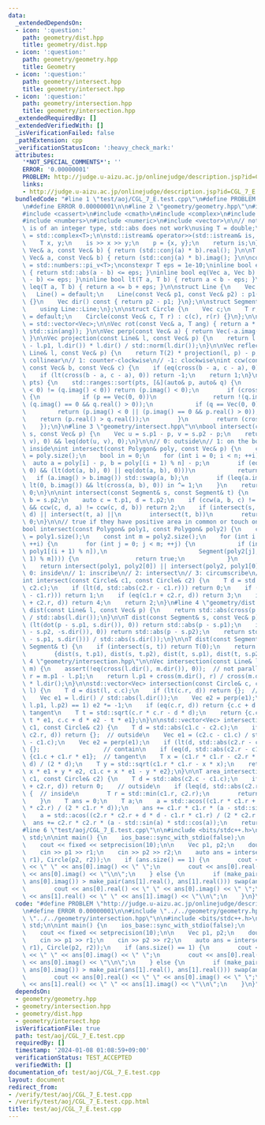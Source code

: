 ```yaml
---
data:
  _extendedDependsOn:
  - icon: ':question:'
    path: geometry/dist.hpp
    title: geometry/dist.hpp
  - icon: ':question:'
    path: geometry/geometry.hpp
    title: Geometry
  - icon: ':question:'
    path: geometry/intersect.hpp
    title: geometry/intersect.hpp
  - icon: ':question:'
    path: geometry/intersection.hpp
    title: geometry/intersection.hpp
  _extendedRequiredBy: []
  _extendedVerifiedWith: []
  _isVerificationFailed: false
  _pathExtension: cpp
  _verificationStatusIcon: ':heavy_check_mark:'
  attributes:
    '*NOT_SPECIAL_COMMENTS*': ''
    ERROR: '0.00000001'
    PROBLEM: http://judge.u-aizu.ac.jp/onlinejudge/description.jsp?id=CGL_7_E
    links:
    - http://judge.u-aizu.ac.jp/onlinejudge/description.jsp?id=CGL_7_E
  bundledCode: "#line 1 \"test/aoj/CGL_7_E.test.cpp\"\n#define PROBLEM \"http://judge.u-aizu.ac.jp/onlinejudge/description.jsp?id=CGL_7_E\"\
    \n#define ERROR 0.00000001\n\n#line 2 \"geometry/geometry.hpp\"\n#include <algorithm>\n\
    #include <cassert>\n#include <cmath>\n#include <complex>\n#include <iostream>\n\
    #include <numbers>\n#include <numeric>\n#include <vector>\n\n// note that if T\
    \ is of an integer type, std::abs does not work\nusing T = double;\nusing Vec\
    \ = std::complex<T>;\n\nstd::istream& operator>>(std::istream& is, Vec& p) {\n\
    \    T x, y;\n    is >> x >> y;\n    p = {x, y};\n    return is;\n}\n\nT dot(const\
    \ Vec& a, const Vec& b) { return (std::conj(a) * b).real(); }\n\nT cross(const\
    \ Vec& a, const Vec& b) { return (std::conj(a) * b).imag(); }\n\nconstexpr T PI\
    \ = std::numbers::pi_v<T>;\nconstexpr T eps = 1e-10;\ninline bool eq(T a, T b)\
    \ { return std::abs(a - b) <= eps; }\ninline bool eq(Vec a, Vec b) { return std::abs(a\
    \ - b) <= eps; }\ninline bool lt(T a, T b) { return a < b - eps; }\ninline bool\
    \ leq(T a, T b) { return a <= b + eps; }\n\nstruct Line {\n    Vec p1, p2;\n \
    \   Line() = default;\n    Line(const Vec& p1, const Vec& p2) : p1(p1), p2(p2)\
    \ {}\n    Vec dir() const { return p2 - p1; }\n};\n\nstruct Segment : Line {\n\
    \    using Line::Line;\n};\n\nstruct Circle {\n    Vec c;\n    T r;\n    Circle()\
    \ = default;\n    Circle(const Vec& c, T r) : c(c), r(r) {}\n};\n\nusing Polygon\
    \ = std::vector<Vec>;\n\nVec rot(const Vec& a, T ang) { return a * Vec(std::cos(ang),\
    \ std::sin(ang)); }\n\nVec perp(const Vec& a) { return Vec(-a.imag(), a.real());\
    \ }\n\nVec projection(const Line& l, const Vec& p) {\n    return l.p1 + dot(p\
    \ - l.p1, l.dir()) * l.dir() / std::norm(l.dir());\n}\n\nVec reflection(const\
    \ Line& l, const Vec& p) {\n    return T(2) * projection(l, p) - p;\n}\n\n// 0:\
    \ collinear\n// 1: counter-clockwise\n// -1: clockwise\nint ccw(const Vec& a,\
    \ const Vec& b, const Vec& c) {\n    if (eq(cross(b - a, c - a), 0)) return 0;\n\
    \    if (lt(cross(b - a, c - a), 0)) return -1;\n    return 1;\n}\n\nvoid sort_by_arg(std::vector<Vec>&\
    \ pts) {\n    std::ranges::sort(pts, [&](auto& p, auto& q) {\n        if ((p.imag()\
    \ < 0) != (q.imag() < 0)) return (p.imag() < 0);\n        if (cross(p, q) == 0)\
    \ {\n            if (p == Vec(0, 0))\n                return !(q.imag() < 0 ||\
    \ (q.imag() == 0 && q.real() > 0));\n            if (q == Vec(0, 0))\n       \
    \         return (p.imag() < 0 || (p.imag() == 0 && p.real() > 0));\n        \
    \    return (p.real() > q.real());\n        }\n        return (cross(p, q) > 0);\n\
    \    });\n}\n#line 3 \"geometry/intersect.hpp\"\n\nbool intersect(const Segment&\
    \ s, const Vec& p) {\n    Vec u = s.p1 - p, v = s.p2 - p;\n    return eq(cross(u,\
    \ v), 0) && leq(dot(u, v), 0);\n}\n\n// 0: outside\n// 1: on the border\n// 2:\
    \ inside\nint intersect(const Polygon& poly, const Vec& p) {\n    const int n\
    \ = poly.size();\n    bool in = 0;\n    for (int i = 0; i < n; ++i) {\n      \
    \  auto a = poly[i] - p, b = poly[(i + 1) % n] - p;\n        if (eq(cross(a, b),\
    \ 0) && (lt(dot(a, b), 0) || eq(dot(a, b), 0)))\n            return 1;\n     \
    \   if (a.imag() > b.imag()) std::swap(a, b);\n        if (leq(a.imag(), 0) &&\
    \ lt(0, b.imag()) && lt(cross(a, b), 0)) in ^= 1;\n    }\n    return in ? 2 :\
    \ 0;\n}\n\nint intersect(const Segment& s, const Segment& t) {\n    auto a = s.p1,\
    \ b = s.p2;\n    auto c = t.p1, d = t.p2;\n    if (ccw(a, b, c) != ccw(a, b, d)\
    \ && ccw(c, d, a) != ccw(c, d, b)) return 2;\n    if (intersect(s, c) || intersect(s,\
    \ d) || intersect(t, a) ||\n        intersect(t, b))\n        return 1;\n    return\
    \ 0;\n}\n\n// true if they have positive area in common or touch on the border\n\
    bool intersect(const Polygon& poly1, const Polygon& poly2) {\n    const int n\
    \ = poly1.size();\n    const int m = poly2.size();\n    for (int i = 0; i < n;\
    \ ++i) {\n        for (int j = 0; j < m; ++j) {\n            if (intersect(Segment(poly1[i],\
    \ poly1[(i + 1) % n]),\n                          Segment(poly2[j], poly2[(j +\
    \ 1) % m]))) {\n                return true;\n            }\n        }\n    }\n\
    \    return intersect(poly1, poly2[0]) || intersect(poly2, poly1[0]);\n}\n\n//\
    \ 0: inside\n// 1: inscribe\n// 2: intersect\n// 3: circumscribe\n// 4: outside\n\
    int intersect(const Circle& c1, const Circle& c2) {\n    T d = std::abs(c1.c -\
    \ c2.c);\n    if (lt(d, std::abs(c2.r - c1.r))) return 0;\n    if (eq(d, std::abs(c2.r\
    \ - c1.r))) return 1;\n    if (eq(c1.r + c2.r, d)) return 3;\n    if (lt(c1.r\
    \ + c2.r, d)) return 4;\n    return 2;\n}\n#line 4 \"geometry/dist.hpp\"\n\nT\
    \ dist(const Line& l, const Vec& p) {\n    return std::abs(cross(p - l.p1, l.dir()))\
    \ / std::abs(l.dir());\n}\n\nT dist(const Segment& s, const Vec& p) {\n    if\
    \ (lt(dot(p - s.p1, s.dir()), 0)) return std::abs(p - s.p1);\n    if (lt(dot(p\
    \ - s.p2, -s.dir()), 0)) return std::abs(p - s.p2);\n    return std::abs(cross(p\
    \ - s.p1, s.dir())) / std::abs(s.dir());\n}\n\nT dist(const Segment& s, const\
    \ Segment& t) {\n    if (intersect(s, t)) return T(0);\n    return std::min(\n\
    \        {dist(s, t.p1), dist(s, t.p2), dist(t, s.p1), dist(t, s.p2)});\n}\n#line\
    \ 4 \"geometry/intersection.hpp\"\n\nVec intersection(const Line& l, const Line&\
    \ m) {\n    assert(!eq(cross(l.dir(), m.dir()), 0));  // not parallel\n    Vec\
    \ r = m.p1 - l.p1;\n    return l.p1 + cross(m.dir(), r) / cross(m.dir(), l.dir())\
    \ * l.dir();\n}\n\nstd::vector<Vec> intersection(const Circle& c, const Line&\
    \ l) {\n    T d = dist(l, c.c);\n    if (lt(c.r, d)) return {};  // no intersection\n\
    \    Vec e1 = l.dir() / std::abs(l.dir());\n    Vec e2 = perp(e1);\n    if (ccw(c.c,\
    \ l.p1, l.p2) == 1) e2 *= -1;\n    if (eq(c.r, d)) return {c.c + d * e2};  //\
    \ tangent\n    T t = std::sqrt(c.r * c.r - d * d);\n    return {c.c + d * e2 +\
    \ t * e1, c.c + d * e2 - t * e1};\n}\n\nstd::vector<Vec> intersection(const Circle&\
    \ c1, const Circle& c2) {\n    T d = std::abs(c1.c - c2.c);\n    if (lt(c1.r +\
    \ c2.r, d)) return {};  // outside\n    Vec e1 = (c2.c - c1.c) / std::abs(c2.c\
    \ - c1.c);\n    Vec e2 = perp(e1);\n    if (lt(d, std::abs(c2.r - c1.r))) return\
    \ {};                  // contain\n    if (eq(d, std::abs(c2.r - c1.r))) return\
    \ {c1.c + c1.r * e1};  // tangent\n    T x = (c1.r * c1.r - c2.r * c2.r + d *\
    \ d) / (2 * d);\n    T y = std::sqrt(c1.r * c1.r - x * x);\n    return {c1.c +\
    \ x * e1 + y * e2, c1.c + x * e1 - y * e2};\n}\n\nT area_intersection(const Circle&\
    \ c1, const Circle& c2) {\n    T d = std::abs(c2.c - c1.c);\n    if (leq(c1.r\
    \ + c2.r, d)) return 0;    // outside\n    if (leq(d, std::abs(c2.r - c1.r)))\
    \ {  // inside\n        T r = std::min(c1.r, c2.r);\n        return PI * r * r;\n\
    \    }\n    T ans = 0;\n    T a;\n    a = std::acos((c1.r * c1.r + d * d - c2.r\
    \ * c2.r) / (2 * c1.r * d));\n    ans += c1.r * c1.r * (a - std::sin(a) * std::cos(a));\n\
    \    a = std::acos((c2.r * c2.r + d * d - c1.r * c1.r) / (2 * c2.r * d));\n  \
    \  ans += c2.r * c2.r * (a - std::sin(a) * std::cos(a));\n    return ans;\n}\n\
    #line 6 \"test/aoj/CGL_7_E.test.cpp\"\n\n#include <bits/stdc++.h>\nusing namespace\
    \ std;\n\nint main() {\n    ios_base::sync_with_stdio(false);\n    cin.tie(nullptr);\n\
    \    cout << fixed << setprecision(10);\n\n    Vec p1, p2;\n    double r1, r2;\n\
    \    cin >> p1 >> r1;\n    cin >> p2 >> r2;\n    auto ans = intersection(Circle(p1,\
    \ r1), Circle(p2, r2));\n    if (ans.size() == 1) {\n        cout << ans[0].real()\
    \ << \" \" << ans[0].imag() << \" \";\n        cout << ans[0].real() << \" \"\
    \ << ans[0].imag() << \"\\n\";\n    } else {\n        if (make_pair(ans[0].real(),\
    \ ans[0].imag()) > make_pair(ans[1].real(), ans[1].real())) swap(ans[0], ans[1]);\n\
    \        cout << ans[0].real() << \" \" << ans[0].imag() << \" \";\n        cout\
    \ << ans[1].real() << \" \" << ans[1].imag() << \"\\n\";\n    }\n}\n"
  code: "#define PROBLEM \"http://judge.u-aizu.ac.jp/onlinejudge/description.jsp?id=CGL_7_E\"\
    \n#define ERROR 0.00000001\n\n#include \"../../geometry/geometry.hpp\"\n#include\
    \ \"../../geometry/intersection.hpp\"\n\n#include <bits/stdc++.h>\nusing namespace\
    \ std;\n\nint main() {\n    ios_base::sync_with_stdio(false);\n    cin.tie(nullptr);\n\
    \    cout << fixed << setprecision(10);\n\n    Vec p1, p2;\n    double r1, r2;\n\
    \    cin >> p1 >> r1;\n    cin >> p2 >> r2;\n    auto ans = intersection(Circle(p1,\
    \ r1), Circle(p2, r2));\n    if (ans.size() == 1) {\n        cout << ans[0].real()\
    \ << \" \" << ans[0].imag() << \" \";\n        cout << ans[0].real() << \" \"\
    \ << ans[0].imag() << \"\\n\";\n    } else {\n        if (make_pair(ans[0].real(),\
    \ ans[0].imag()) > make_pair(ans[1].real(), ans[1].real())) swap(ans[0], ans[1]);\n\
    \        cout << ans[0].real() << \" \" << ans[0].imag() << \" \";\n        cout\
    \ << ans[1].real() << \" \" << ans[1].imag() << \"\\n\";\n    }\n}"
  dependsOn:
  - geometry/geometry.hpp
  - geometry/intersection.hpp
  - geometry/dist.hpp
  - geometry/intersect.hpp
  isVerificationFile: true
  path: test/aoj/CGL_7_E.test.cpp
  requiredBy: []
  timestamp: '2024-01-08 01:08:59+09:00'
  verificationStatus: TEST_ACCEPTED
  verifiedWith: []
documentation_of: test/aoj/CGL_7_E.test.cpp
layout: document
redirect_from:
- /verify/test/aoj/CGL_7_E.test.cpp
- /verify/test/aoj/CGL_7_E.test.cpp.html
title: test/aoj/CGL_7_E.test.cpp
---
```

